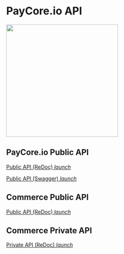 # PayCore.io API

<img src="../images/paycore_global.svg" width="300"> 

## PayCore.io Public API 


<a href = "https://apidoc.paycore.io/" target="_blank" rel="noopener">  Public API (ReDoc) <i class="md-icon">launch</i></a>

<a href = "https://swagger.paycore.io/" target="_blank" rel="noopener"> Public API (Swagger) <i class="md-icon">launch</i></a>


## Commerce Public API



<a href = "https://apidoc.paycore.io/commerce-public/" target="_blank" rel="noopener"> Public API (ReDoc) <i class="md-icon">launch</i></a>

## Commerce Private API


<a href = "https://apidoc.paycore.io/commerce/" target="_blank" rel="noopener"> Private API (ReDoc) <i class="md-icon">launch</i></a>